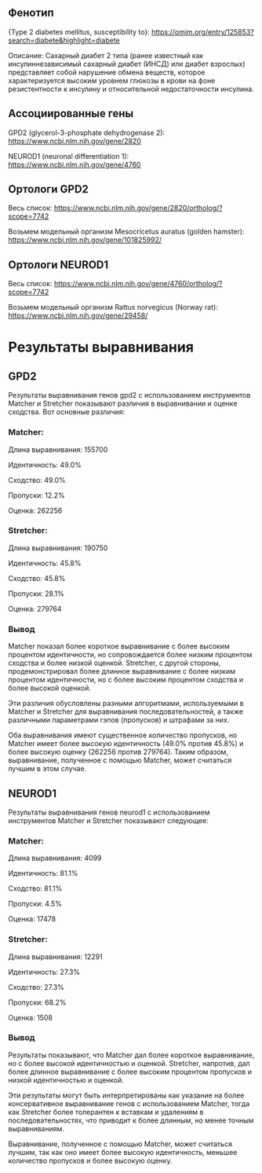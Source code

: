 ## Фенотип
{Type 2 diabetes mellitus, susceptibility to}: https://omim.org/entry/125853?search=diabete&highlight=diabete

Описание: Сахарный диабет 2 типа (ранее известный как инсулиннезависимый сахарный диабет (ИНСД) или диабет взрослых) представляет собой нарушение обмена веществ, которое характеризуется высоким уровнем глюкозы в крови на фоне резистентности к инсулину и относительной недостаточности инсулина.

## Ассоциированные гены
GPD2 (glycerol-3-phosphate dehydrogenase 2): https://www.ncbi.nlm.nih.gov/gene/2820

NEUROD1 (neuronal differentiation 1): https://www.ncbi.nlm.nih.gov/gene/4760

## Ортологи GPD2
Весь список: https://www.ncbi.nlm.nih.gov/gene/2820/ortholog/?scope=7742

Возьмем модельный организм Mesocricetus auratus (golden hamster): https://www.ncbi.nlm.nih.gov/gene/101825992/

## Ортологи NEUROD1
Весь список: https://www.ncbi.nlm.nih.gov/gene/4760/ortholog/?scope=7742

Возьмем модельный организм Rattus norvegicus (Norway rat): https://www.ncbi.nlm.nih.gov/gene/29458/

# Результаты выравнивания

## GPD2

Результаты выравнивания генов gpd2 с использованием инструментов Matcher и Stretcher показывают различия в выравнивании и оценке сходства. Вот основные различия:

### Matcher:

Длина выравнивания: 155700

Идентичность: 49.0%

Сходство: 49.0%

Пропуски: 12.2%

Оценка: 262256

### Stretcher:

Длина выравнивания: 190750

Идентичность: 45.8%

Сходство: 45.8%

Пропуски: 28.1%

Оценка: 279764

### Вывод

Matcher показал более короткое выравнивание с более высоким процентом идентичности, но сопровождается более низким процентом сходства и более низкой оценкой. Stretcher, с другой стороны, продемонстрировал более длинное выравнивание с более низким процентом идентичности, но с более высоким процентом сходства и более высокой оценкой.

Эти различия обусловлены разными алгоритмами, используемыми в Matcher и Stretcher для выравнивания последовательностей, а также различными параметрами гэпов (пропусков) и штрафами за них.

Оба выравнивания имеют существенное количество пропусков, но Matcher имеет более высокую идентичность (49.0% против 45.8%) и более высокую оценку (262256 против 279764). Таким образом, выравнивание, полученное с помощью Matcher, может считаться лучшим в этом случае.

## NEUROD1

Результаты выравнивания генов neurod1 с использованием инструментов Matcher и Stretcher показывают следующее:

### Matcher:

Длина выравнивания: 4099

Идентичность: 81.1%

Сходство: 81.1%

Пропуски: 4.5%

Оценка: 17478

### Stretcher:

Длина выравнивания: 12291

Идентичность: 27.3%

Сходство: 27.3%

Пропуски: 68.2%

Оценка: 1508

### Вывод

Результаты показывают, что Matcher дал более короткое выравнивание, но с более высокой идентичностью и оценкой. Stretcher, напротив, дал более длинное выравнивание с более высоким процентом пропусков и низкой идентичностью и оценкой.

Эти результаты могут быть интерпретированы как указание на более консервативное выравнивание генов с использованием Matcher, тогда как Stretcher более толерантен к вставкам и удалениям в последовательностях, что приводит к более длинным, но менее точным выравниваниям.

Выравнивание, полученное с помощью Matcher, может считаться лучшим, так как оно имеет более высокую идентичность, меньшее количество пропусков и более высокую оценку.